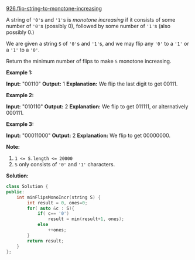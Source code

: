 [926.flip-string-to-monotone-increasing](https://leetcode.com/problems/flip-string-to-monotone-increasing/)  

A string of `'0'`s and `'1'`s is _monotone increasing_ if it consists of some number of `'0'`s (possibly 0), followed by some number of `'1'`s (also possibly 0.)

We are given a string `S` of `'0'`s and `'1'`s, and we may flip any `'0'` to a `'1'` or a `'1'` to a `'0'`.

Return the minimum number of flips to make `S` monotone increasing.

**Example 1:**

**Input:** "00110"
**Output:** 1
**Explanation:** We flip the last digit to get 00111.

**Example 2:**

**Input:** "010110"
**Output:** 2
**Explanation:** We flip to get 011111, or alternatively 000111.

**Example 3:**

**Input:** "00011000"
**Output:** 2
**Explanation:** We flip to get 00000000.

**Note:**

1.  `1 <= S.length <= 20000`
2.  `S` only consists of `'0'` and `'1'` characters.  



**Solution:**  

```cpp
class Solution {
public:
    int minFlipsMonoIncr(string S) {
        int result = 0, ones=0;
        for( auto &c : S){
            if( c== '0')
                result = min(result+1, ones);
            else
                ++ones;
        }
        return result;
    }
};
```
      
